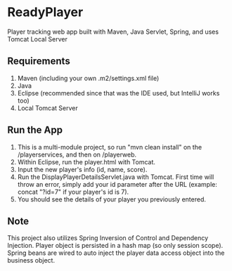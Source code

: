 # ReadyPlayer
Player tracking web app built with Maven, Java Servlet, Spring, and uses Tomcat Local Server

## Requirements
1. Maven (including your own .m2/settings.xml file)
2. Java 
3. Eclipse (recommended since that was the IDE used, but IntelliJ works too)
4. Local Tomcat Server

## Run the App
1. This is a multi-module project, so run "mvn clean install" on the /playerservices, and then on /playerweb.
2. Within Eclipse, run the player.html with Tomcat.
3. Input the new player's info (id, name, score).
4. Run the DisplayPlayerDetailsServlet.java with Tomcat. First time will throw an error, simply add your id parameter after the URL (example: concat "?id=7" if your player's id is 7).
5. You should see the details of your player you previously entered.

## Note
This project also utilizes Spring Inversion of Control and Dependency Injection.
Player object is persisted in a hash map (so only session scope).
Spring beans are wired to auto inject the player data access object into the business object.
